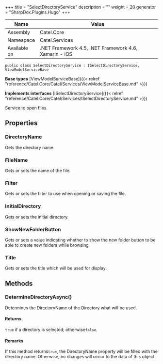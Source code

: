 

+++
title = "SelectDirectoryService" 
description = ""
weight = 20
generator = "SharpDox.Plugins.Hugo"
+++

Name|Value
---|---
Assembly|Catel.Core
Namespace|Catel.Services
Available on|.NET Framework 4.5, .NET Framework 4.6, Xamarin - iOS

```
public class SelectDirectoryService : ISelectDirectoryService, ViewModelServiceBase
```

**Base types**
[ViewModelServiceBase]({{&lt; relref "reference/Catel.Core/Catel/Services/ViewModelServiceBase.md" &gt;}})

**Implements interfaces**
[ISelectDirectoryService]({{&lt; relref "reference/Catel.Core/Catel/Services/ISelectDirectoryService.md" &gt;}})

Service to open files.

## Properties

### DirectoryName

Gets the directory name.

### FileName

Gets or sets the name of the file.

### Filter

Gets or sets the filter to use when opening or saving the file.

### InitialDirectory

Gets or sets the initial directory.

### ShowNewFolderButton

Gets or sets a value indicating whether to show the new folder button to be able to create new folders while browsing.

### Title

Gets or sets the title which will be used for display.

## Methods

### DetermineDirectoryAsync()

Determines the DirectoryName of the Directory what will be used.

#### Returns

`true` if a directory is selected; otherwise`false`.

#### Remarks

If this method returns`true`, the DirectoryName property will be filled with the directory name. Otherwise, no changes will occur to the data of this object.

